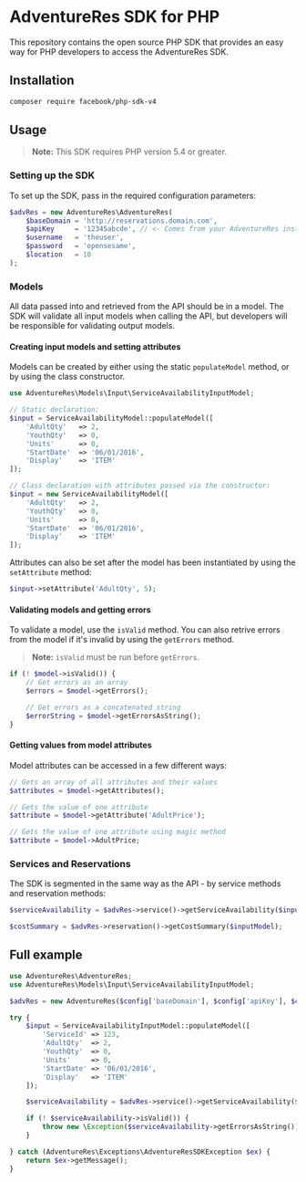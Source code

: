 # AdventureRes SDK for PHP

This repository contains the open source PHP SDK that provides an easy way for PHP developers to access the AdventureRes SDK.

## Installation

```sh
composer require facebook/php-sdk-v4
```

## Usage 

> **Note:** This SDK requires PHP version 5.4 or greater. 

### Setting up the SDK

To set up the SDK, pass in the required configuration parameters:

```php
$advRes = new AdventureRes\AdventureRes(
    $baseDomain = 'http://reservations.domain.com',
    $apiKey     = '12345abcde', // <- Comes from your AdventureRes installation
    $username   = 'theuser', 
    $password   = 'opensesame',
    $location   = 10
);
```

### Models

All data passed into and retrieved from the API should be in a model. The SDK will validate all input models when calling the API, but developers will be responsible for validating output models.

#### Creating input models and setting attributes

Models can be created by either using the static `populateModel` method, or by using the class constructor.

```php
use AdventureRes\Models\Input\ServiceAvailabilityInputModel;

// Static declaration:
$input = ServiceAvailabilityModel::populateModel([
    'AdultQty'   => 2,
    'YouthQty'   => 0,
    'Units'      => 0,
    'StartDate'  => '06/01/2016',
    'Display'    => 'ITEM'
]);

// Class declaration with attributes passed via the constructor:
$input = new ServiceAvailabilityModel([
    'AdultQty'   => 2,
    'YouthQty'   => 0,
    'Units'      => 0,
    'StartDate'  => '06/01/2016',
    'Display'    => 'ITEM'
]);
```

Attributes can also be set after the model has been instantiated by using the `setAttribute` method:

```php
$input->setAttribute('AdultQty', 5);
```

#### Validating models and getting errors

To validate a model, use the `isValid` method. You can also retrive errors from the model if it's invalid by using the `getErrors` method.

> **Note:** `isValid` must be run before `getErrors`.

```php
if (! $model->isValid()) {
    // Get errors as an array
    $errors = $model->getErrors();

    // Get errors as a concatenated string
    $errorString = $model->getErrorsAsString();
}
```

#### Getting values from model attributes

Model attributes can be accessed in a few different ways:

```php
// Gets an array of all attributes and their values
$attributes = $model->getAttributes();

// Gets the value of one attribute
$attribute = $model->getAttribute('AdultPrice');

// Gets the value of one attribute using magic method
$attribute = $model->AdultPrice;
```

### Services and Reservations

The SDK is segmented in the same way as the API - by service methods and reservation methods:

```php
$serviceAvailability = $advRes->service()->getServiceAvailability($inputModel);

$costSummary = $advRes->reservation()->getCostSummary($inputModel);
```

## Full example

```php
use AdventureRes\AdventureRes;
use AdventureRes\Models\Input\ServiceAvailabilityInputModel;

$advRes = new AdventureRes($config['baseDomain'], $config['apiKey'], $config['username'], $config['password'], $config['location']);

try {
    $input = ServiceAvailabilityInputModel::populateModel([
        'ServiceId' => 123,
        'AdultQty'  => 2,
        'YouthQty'  => 0,
        'Units'     => 0,
        'StartDate' => '06/01/2016',
        'Display'   => 'ITEM'
    ]);

    $serviceAvailability = $advRes->service()->getServiceAvailability($input);

    if (! $serviceAvailability->isValid()) {
        throw new \Exception($serviceAvailability->getErrorsAsString());
    }

} catch (AdventureRes\Exceptions\AdventureResSDKException $ex) {
    return $ex->getMessage();
}
```